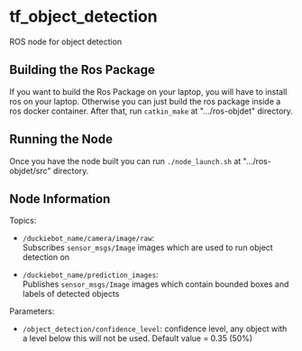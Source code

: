# tf_object_detection
ROS node for object detection

## Building the Ros Package
If you want to build the Ros Package on your laptop, you will have to install ros on your laptop. Otherwise you can just 
build the ros package inside a ros docker container. After that, run `catkin_make` at ".../ros-objdet" directory.
## Running the Node
Once you have the node built you can run `./node_launch.sh` at ".../ros-objdet/src" directory.
## Node Information
Topics:
* `/duckiebot_name/camera/image/raw`:  
  Subscribes `sensor_msgs/Image` images which are used to run object detection on

* `/duckiebot_name/prediction_images`:  
  Publishes `sensor_msgs/Image` images which contain bounded boxes and labels of detected objects
  
Parameters:
* `/object_detection/confidence_level`: confidence level, any object with a level below this will not be used. Default value = 0.35 (50%)
